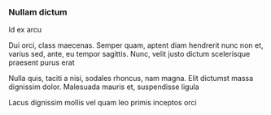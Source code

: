 ### Nullam dictum

Id ex arcu

Dui orci, class maecenas. Semper quam, aptent diam hendrerit nunc non et, varius sed, ante, eu tempor sagittis. Nunc, velit justo dictum scelerisque praesent purus erat

Nulla quis, taciti a nisi, sodales rhoncus, nam magna. Elit dictumst massa dignissim dolor. Malesuada mauris et, suspendisse ligula

Lacus dignissim mollis vel quam leo primis inceptos orci



